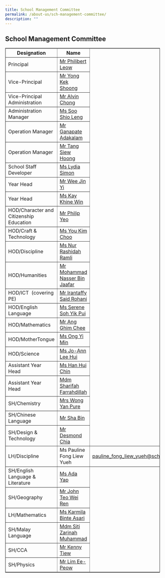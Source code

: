 ```yaml
---
title: School Management Committee
permalink: /about-us/sch-management-committee/
description: ""
---
```

## School Management Committee
<table width="100%" border="1">
  <tbody>
    <tr>
      <th width="50%" style="border:1;">Designation</th>
      <th width="50%" style="border:1;">Name</th>
    </tr>
    <tr>
      <td align="left">Principal</td>
      <td align="left"><a href="mailto:jurongville@moe.edu.sg" target="">Mr Philibert Leow</a></td>
    </tr>
    <tr>
      <td align="left">Vice-Principal</td>
      <td align="left"><a href="mailto:jurongville@moe.edu.sg" target="">Mr Yong Kek Shoong</a></td>
    </tr>
    <tr>
      <td align="left">Vice-Principal Administration</td>
      <td align="left"><a href="mailto:jurongville@moe.edu.sg" target="">Mr Alvin Chong</a></td>
    </tr>
    <tr>
      <td align="left">Administration Manager</td>
      <td align="left"><a href="mailto:soo_shio_leng@schools.gov.sg" target="">Ms Soo Shio Leng</a></td>
    </tr>
    <tr>
      <td align="left">Operation Manager</td>
      <td align="left"><a href="mailto:ganapate_adakalam@schools.gov.sg" target="">Mr Ganapate Adakalam</a></td>
    </tr>
    <tr>
      <td align="left">Operation Manager</td>
      <td align="left"><a href="mailto:Tang_siew_hoong@schools.gov.sg" target="">Mr Tang Siew Hoong</a></td>
    </tr>
    <tr>
      <td align="left">School Staff Developer</td>
      <td align="left"><a href="mailto:simon_lydia_shamani@schools.gov.sg" target="">Ms Lydia Simon</a></td>
    </tr>
    <tr>
      <td align="left">Year Head</td>
      <td align="left"><a href="mailto:wee_jin_yi@schools.gov.sg" target="">Mr Wee Jin Yi</a></td>
    </tr>
    <tr>
      <td align="left">Year Head</td>
      <td align="left"><a href="mailto:kay_khine_win@schools.gov.sg" target="">Ms Kay Khine Win</a></td>
    </tr>
    <tr>
      <td align="left">HOD/Character and Citizenship Education</td>
      <td align="left"><a href="mailto:yeo_choon_huat@schools.gov.sg" target="">Mr Philip Yeo</a></td>
    </tr>
    <tr>
      <td align="left">HOD/Craft & Technology</td>
      <td align="left""><a href="mailto:you_kim_choo@schools.gov.sg" target="">Ms You Kim Choo</a></td>
    </tr>
    <tr>
      <td align="left">HOD/Discipline</td>
      <td align="left"><a href="mailto:Nur_Rashidah_RAMLI@schools.gov.sg" target="">Ms Nur Rashidah Ramli</a></td>
    </tr>
    <tr>
      <td align="left">HOD/Humanities</td>
      <td align="left"><a href="mailto:Mohammad_Nasser_Jaafar@schools.gov.sg" target="">Mr Mohammad Nasser Bin Jaafar</a></td>
    </tr>
    <tr>
      <td align="left">HOD/ICT&nbsp; (covering PE)</td>
      <td align="left"><a href="mailto:irantaffy_said_b_rohani@schools.gov.sg" target="">Mr Irantaffy Said Rohani</a></td>
    </tr>
    <tr>
      <td align="left">HOD/English Language</td>
      <td align="left"><a href="mailto:soh_yik_pui@schools.gov.sg" target="">Ms Serene Soh Yik Pui</a></td>
    </tr>
    <tr>
      <td align="left">HOD/Mathematics</td>
      <td align="left"><a href="mailto:ang_ghim_chee@schools.gov.sg" target="">Mr Ang Ghim Chee</a></td>
    </tr>
    <tr>
      <td align="left">HOD/MotherTongue<br></td>
      <td align="left"><a href="mailto:ong_yi_min@schools.gov.sg" target="">Ms Ong Yi Min</a></td>
    </tr>
    <tr>
      <td align="left">HOD/Science</td>
      <td align="left"><a href="mailto:lee_hui@schools.gov.sg" target="">Ms Jo-Ann Lee Hui</a></td>
    </tr>
    <tr>
      <td align="left">Assistant Year Head</td>
      <td align="left"><a href="mailto:han_hui_chin@schools.gov.sg" target="">Ms Han Hui Chin</a></td>
    </tr>
    <tr>
      <td align="left">Assistant Year Head</td>
      <td align="left"><a href="mailto:sharifah_farrahdillah_s_a@schools.gov.sg" target="">Mdm Sharifah Farrahdillah</a></td>
    </tr>
    <tr>
      <td align="left">SH/Chemistry</td>
      <td align="left"><a href="mailto:ang_yan_pure@schools.gov.sg" target="">Mrs Wong Yan Pure</a></td>
    </tr>
    <tr>
      <td align="left">SH/Chinese Language</td>
      <td align="left"><a href="mailto:sha_bin@schools.gov.sg" target="">Mr Sha Bin</a></td>
    </tr>
    <tr>
      <td align="left">SH/Design & Technology</td>
      <td align="left"><a href="mailto:chia_miang_heong@schools.gov.sg" target="">Mr Desmond Chia</a></td>
    </tr>
    <tr>
      <td align="left">LH/Discipline</td>
      <td align="left">Ms Pauline Fong Liew Yueh</td>
      <td style="text-align: left;">
        <a href="mailto:pauline_fong_liew_yueh@schools.gov.sg" target="">pauline_fong_liew_yueh@schools.gov.sg</a>
      </td>
    </tr>
    <tr>
      <td align="left">SH/English Language & Literature</td>
      <td align="left"><a href="mailto:ada_yap@schools.gov.sg" target="">Ms Ada Yap</a></td>
    </tr>
    <tr>
      <td align="left">SH/Geography</td>
      <td align="left"><a href="mailto:john_teo_wei_ren@schools.gov.sg" target="">Mr John Teo Wei Ren</a></td>
    </tr>
    <tr>
      <td align="left">LH/Mathematics</td>
      <td align="left"><a href="mailto:karmila_asari@schools.gov.sg" target="">Ms Karmila Binte Asari</a></td>
    </tr>
    <tr>
      <td align="left">SH/Malay Language</td>
      <td align="left"><a href="mailto:siti_zarinah_muhammad@schools.gov.sg" target="">Mdm Siti Zarinah Muhammad</a></td>
    </tr>
    <tr>
      <td align="left">SH/CCA</td>
      <td align="left"><a href="mailto:tiew_choon_lien@schools.gov.sg" target="">Mr Kenny Tiew</a></td>
    </tr>
    <tr>
      <td align="left">SH/Physics</td>
      <td align="left"><a href="mailto:lim_ee-peow@schools.gov.sg" target="">Mr Lim Ee-Peow</a></td>
    </tr>
  </tbody>
</table>
